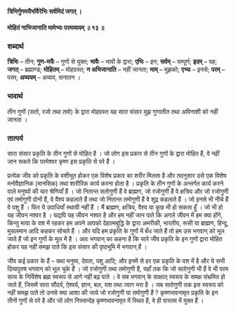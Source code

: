 #### त्रिभिर्गुणमयैर्भावैरेभिः सर्वमिदं जगत् ।
#### मोहितं नाभिजानाति मामेभ्यः परमव्ययम् ॥ १३ ॥

### शब्दार्थ

**त्रिभिः** – तीन; **गुण-मयैः** – गुणों से युक्त; **भावैः** – भावों के द्वारा; **एभिः** – इन; **सर्वम्** – सम्पूर्ण; **इदम्** – यह; **जगत्** – ब्रह्माण्ड; **मोहितम्** – मोहग्रस्त; **न अभिजानाति** – नहीं जानता; **माम्** – मुझको; **एभ्यः** – इनसे; **परम्** – परम; **अव्ययम्** – अव्यय, सनातन ।

### भावार्थ

तीन गुणों (सतो, रजो तथा तमो) के द्वारा मोहग्रस्त यह सारा संसार मुझ गुणातीत तथा अविनाशी को नहीं जानता ।

### तात्पर्य

सारा संसार प्रकृति के तीन गुणों से मोहित है । जो लोग इस प्रकार से तीन गुणों के द्वारा मोहित हैं, वे नहीं जान सकते कि परमेश्वर कृष्ण इस प्रकृति से परे हैं ।

प्रत्येक जीव को प्रकृति के वशीभूत होकर एक विशेष प्रकार का शरीर मिलता है और तदनुसार उसे एक विशेष मनोवैज्ञानिक (मानसिक) तथा शारीरिक कार्य करना होता है । प्रकृति के तीन गुणों के अन्तर्गत कार्य करने वाले मनुष्यों की चार श्रेणियाँ हैं । जो नितान्त सतोगुणी हैं वे ब्राह्मण, जो रजोगुणी हैं वे क्षत्रिय और जो रजोगुणी एवं तमोगुणी दोनों हैं, वे वैश्य कहलाते हैं तथा जो नितान्त तमोगुणी हैं वे शूद्र कहलाते हैं । जो इनसे भी नीचे हैं वे पशु हैं । फिर ये उपाधियाँ स्थायी नहीं हैं । मैं ब्राह्मण, क्षत्रिय, वैश्य या कुछ भी हो सकता हूँ । जो भी हो यह जीवन नश्वर है । यद्यपि यह जीवन नश्वर है और हम नहीं जान पाते कि अगले जीवन में हम क्या होंगे, किन्तु माया के वश में रहकर हम अपने आपको देहात्मबुद्धि के द्वारा अमरीकी, भारतीय, रूसी या ब्राह्मण, हिन्दू, मुसलमान आदि कहकर सोचते हैं । और यदि हम प्रकृति के गुणों में बँध जाते हैं तो हम उस भगवान् को भूल जाते हैं जो इन गुणों के मूल में है । अतः भगवान् का कहना है कि सारे जीव प्रकृति के इन गुणों द्वारा मोहित होकर यह नहीं समझ पाते कि इस संसार की पृष्ठभूमि में भगवान् हैं ।

जीव कई प्रकार के हैं – यथा मनुष्य, देवता, पशु आदि; और इनमें से हर एक प्रकृति के वश में है और ये सभी दिव्यपुरुष भगवान् को भूल चुके हैं । जो रजोगुणी तथा तमोगुणी हैं, यहाँ तक कि जो सतोगुणी भी हैं वे भी परम सत्य के निर्विशेष ब्रह्म स्वरूप से आगे नहीं बढ़ पाते । वे सब भगवान् के साक्षात् स्वरूप के समक्ष संभ्रमित हो जाते हैं, जिसमें सारा सौंदर्य, ऐश्वर्य, ज्ञान, बल, यश तथा त्याग भरा है । जब सतोगुणी तक इस स्वरूप को नहीं समझ पाते तो उनसे क्या आशा की जाये जो रजोगुणी या तमोगुणी हैं ? कृष्णभावनामृत प्रकृति के इन तीनों गुणों से परे है और जो लोग निस्सन्देह कृष्णभावनामृत में स्थित हैं, वे ही वास्तव में मुक्त हैं ।